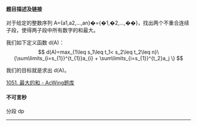 #### 题目描述及链接
对于给定的整数序列 A={a1,a2,…,an}�={�1,�2,…,��}，找出两个不重合连续子段，使得两子段中所有数字的和最大。

我们如下定义函数 d(A)：
$$
d(A)=max_{1\leq s_1\leq t_1< s_2\leq t_2\leq n}\{\sum\limits_{i=s_{1}}^{t_{1}}a_{i} + \sum\limits_{i=s_{1}}^{t_2}a_j \}
$$

我们的目标就是求出 d(A)。

[1051. 最大的和 - AcWing题库](https://www.acwing.com/problem/content/1053/)
#### 不可言秒

分段 dp


---
